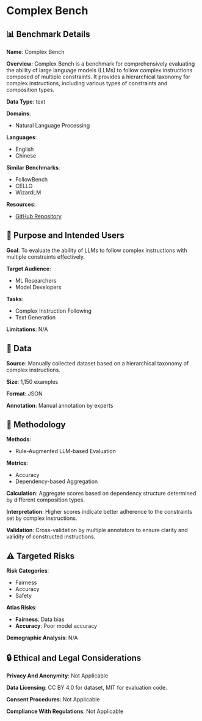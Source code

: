 # Complex Bench

## 📊 Benchmark Details

**Name**: Complex Bench

**Overview**: Complex Bench is a benchmark for comprehensively evaluating the ability of large language models (LLMs) to follow complex instructions composed of multiple constraints. It provides a hierarchical taxonomy for complex instructions, including various types of constraints and composition types.

**Data Type**: text

**Domains**:
- Natural Language Processing

**Languages**:
- English
- Chinese

**Similar Benchmarks**:
- FollowBench
- CELLO
- WizardLM

**Resources**:
- [GitHub Repository](https://github.com/thu-coai/ComplexBench)

## 🎯 Purpose and Intended Users

**Goal**: To evaluate the ability of LLMs to follow complex instructions with multiple constraints effectively.

**Target Audience**:
- ML Researchers
- Model Developers

**Tasks**:
- Complex Instruction Following
- Text Generation

**Limitations**: N/A

## 💾 Data

**Source**: Manually collected dataset based on a hierarchical taxonomy of complex instructions.

**Size**: 1,150 examples

**Format**: JSON

**Annotation**: Manual annotation by experts

## 🔬 Methodology

**Methods**:
- Rule-Augmented LLM-based Evaluation

**Metrics**:
- Accuracy
- Dependency-based Aggregation

**Calculation**: Aggregate scores based on dependency structure determined by different composition types.

**Interpretation**: Higher scores indicate better adherence to the constraints set by complex instructions.

**Validation**: Cross-validation by multiple annotators to ensure clarity and validity of constructed instructions.

## ⚠️ Targeted Risks

**Risk Categories**:
- Fairness
- Accuracy
- Safety

**Atlas Risks**:
- **Fairness**: Data bias
- **Accuracy**: Poor model accuracy

**Demographic Analysis**: N/A

## 🔒 Ethical and Legal Considerations

**Privacy And Anonymity**: Not Applicable

**Data Licensing**: CC BY 4.0 for dataset, MIT for evaluation code.

**Consent Procedures**: Not Applicable

**Compliance With Regulations**: Not Applicable
